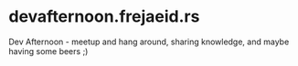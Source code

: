 # devafternoon.frejaeid.rs
Dev Afternoon - meetup and hang around, sharing knowledge, and maybe having some beers ;)
